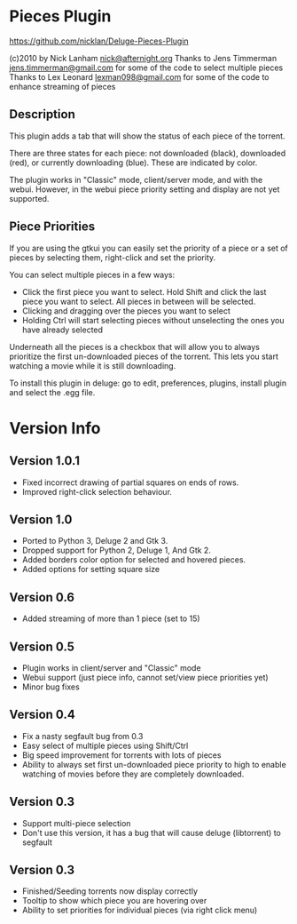 # Pieces Plugin
https://github.com/nicklan/Deluge-Pieces-Plugin

(c)2010 by Nick Lanham <nick@afternight.org>
Thanks to Jens Timmerman <jens.timmerman@gmail.com> for some of the
code to select multiple pieces
Thanks to Lex Leonard <lexman098@gmail.com> for some of the
code to enhance streaming of pieces

## Description

This plugin adds a tab that will show the status of each piece of the
torrent.

There are three states for each piece: 
not downloaded (black), downloaded (red), or currently downloading (blue). 
These are indicated by color.

The plugin works in "Classic" mode, client/server mode, and with the
webui.  However, in the webui piece priority setting and display are
not yet supported.

## Piece Priorities

If you are using the gtkui you can easily set the priority of a piece
or a set of pieces by selecting them, right-click and set the
priority.

You can select multiple pieces in a few ways:  

* Click the first piece you want to select.  Hold Shift and click the last piece you want to select.  All pieces in between will be selected.  
* Clicking and dragging over the pieces you want to select  
* Holding Ctrl will start selecting pieces without unselecting the ones you have already selected  


Underneath all the pieces is a checkbox that will allow you to always
prioritize the first un-downloaded pieces of the torrent. This lets you
start watching a movie while it is still downloading. 


To install this plugin in deluge: go to edit, preferences, plugins,
install plugin and select the .egg file.

# Version Info

## Version 1.0.1
* Fixed incorrect drawing of partial squares on ends of rows.
* Improved right-click selection behaviour.

## Version 1.0
* Ported to Python 3, Deluge 2 and Gtk 3.
* Dropped support for Python 2, Deluge 1, And Gtk 2.
* Added borders color option for selected and hovered pieces.
* Added options for setting square size

## Version 0.6
* Added streaming of more than 1 piece (set to 15)

## Version 0.5
* Plugin works in client/server and "Classic" mode
* Webui support (just piece info, cannot set/view piece priorities
yet)
* Minor bug fixes

## Version 0.4
* Fix a nasty segfault bug from 0.3
* Easy select of multiple pieces using Shift/Ctrl
* Big speed improvement for torrents with lots of pieces
* Ability to always set first un-downloaded piece priority to high to
enable watching of movies before they are completely downloaded.

## Version 0.3
* Support multi-piece selection
* Don't use this version, it has a bug that will cause deluge (libtorrent) to segfault

## Version 0.3
* Finished/Seeding torrents now display correctly
* Tooltip to show which piece you are hovering over
* Ability to set priorities for individual pieces (via right click menu)
